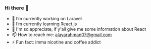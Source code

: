 ### Hi there 👋

- 🔭 I’m currently working on Laravel
- 🌱 I’m currently learning React.js
- 💬 I'm so appreciate, if y'all give me some information about React
- 📫 How to reach me: alayarahman07@gmail.com
- ⚡ Fun fact: imma nicotine and coffee addict
